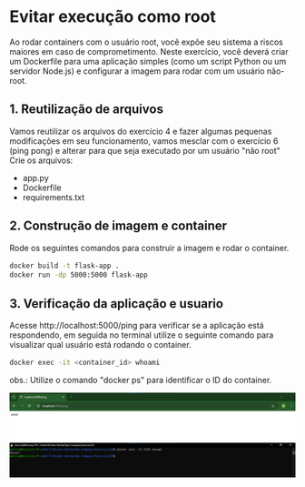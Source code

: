 # Evitar execução como root
Ao rodar containers com o usuário root, você expõe seu sistema a riscos maiores em
caso de comprometimento. Neste exercício, você deverá criar um Dockerfile para
uma aplicação simples (como um script Python ou um servidor Node.js) e configurar
a imagem para rodar com um usuário não-root.

## 1. Reutilização de arquivos
Vamos reutilizar os arquivos do exercício 4 e fazer algumas pequenas modificações em seu funcionamento, vamos mesclar com o exercício 6 (ping pong) e alterar para que seja executado por um usuário "não root"
Crie os arquivos:
- app.py
- Dockerfile
- requirements.txt

## 2. Construção de imagem e container
Rode os seguintes comandos para construir a imagem e rodar o container.
```bash
docker build -t flask-app .
docker run -dp 5000:5000 flask-app
```

## 3. Verificação da aplicação e usuario
Acesse http://localhost:5000/ping para verificar se a aplicação está respondendo, em seguida no terminal utilize o seguinte comando para visualizar qual usuário está rodando o container.
```bash
docker exec -it <container_id> whoami
```
obs.: Utilize o comando "docker ps" para identificar o ID do container.

<img src="Ping10.png"></img>
<img src="Usuario.png"></img>